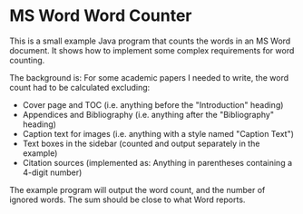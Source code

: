 # MS Word Word Counter

This is a small example Java program that counts the words in an MS Word document. It shows how to implement some complex requirements for word counting. 

The background is: For some academic papers I needed to write, the word count had to be calculated excluding:
* Cover page and TOC (i.e. anything before the "Introduction" heading)
* Appendices and Bibliography (i.e. anything after the "Bibliography" heading)
* Caption text for images (i.e. anything with a style named "Caption Text")
* Text boxes in the sidebar (counted and output separately in the example)
* Citation sources (implemented as: Anything in parentheses containing a 4-digit number)

The example program will output the word count, and the number of ignored words. The sum should be close to what Word reports.